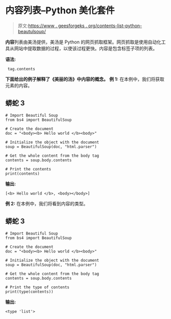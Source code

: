 # 内容列表–Python 美化套件

> 原文:[https://www . geesforgeks . org/contents-list-python-beautulsoup/](https://www.geeksforgeeks.org/contents-list-python-beautifulsoup/)

**内容**列表由美汤提供，美汤是 Python 的网页抓取框架。网页抓取是使用自动化工具从网站中提取数据的过程，以使该过程更快。内容是包含标签子项的列表。

**语法:**

```
 tag.contents 

```

**下面给出的例子解释了《美丽的汤》中内容的概念。**
**例 1:** 在本例中，我们将获取元素的内容。

## 蟒蛇 3

```
# Import Beautiful Soup
from bs4 import BeautifulSoup

# Create the document
doc = "<body><b> Hello world </b><body>"

# Initialize the object with the document
soup = BeautifulSoup(doc, "html.parser")

# Get the whole content from the body tag
contents = soup.body.contents

# Print the contents
print(contents)
```

**输出:**

```
[<b> Hello world </b>, <body></body>]

```

**例 2:** 在本例中，我们将看到内容的类型。

## 蟒蛇 3

```
# Import Beautiful Soup
from bs4 import BeautifulSoup

# Create the document
doc = "<body><b> Hello world </b><body>"

# Initialize the object with the document
soup = BeautifulSoup(doc, "html.parser")

# Get the whole content from the body tag
contents = soup.body.contents

# Print the type of contents
print(type(contents))
```

**输出:**

```
<type 'list'>

```